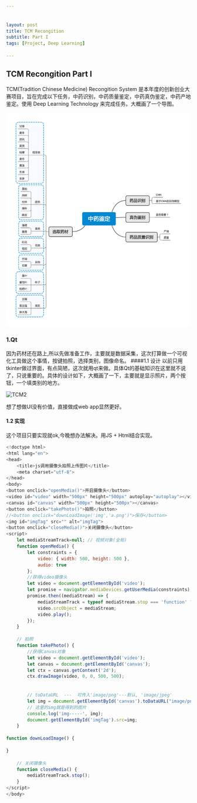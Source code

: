 ```yaml
---


layout: post
title: TCM Recongition
subtitle: Part I
tags: [Project, Deep Learning]

---
```


<head>
    <script src="https://cdn.mathjax.org/mathjax/latest/MathJax.js?config=TeX-AMS-MML_HTMLorMML" type="text/javascript"></script>
    <script type="text/x-mathjax-config">
        MathJax.Hub.Config({
            tex2jax: {
            skipTags: ['script', 'noscript', 'style', 'textarea', 'pre'],
            inlineMath: [['$','$']]
            }
        });
    </script>
</head>



## TCM Recongition Part I


TCM(Tradition Chinese Medicine) Recongition System 是本年度的创新创业大赛项目，旨在完成以下任务，中药识别，中药质量鉴定，中药真伪鉴定，中药产地鉴定。使用 Deep Learning Technology 来完成任务。大概画了一个导图。

![TCM1](/img/TCM1.png)


### 1.Qt
因为药材还在路上,所以先做准备工作，主要就是数据采集，这次打算做一个可视化工具做这个事情，按键拍照，选择类别，图像命名。
####1.1 设计
以前只用tkinter做过界面，有点简陋，这次就用qt来做。具体Qt的基础知识在这里就不说了，只说重要的。具体的设计如下，大概画了一下，主要就是显示照片，两个按钮，一个填类别的地方。

![TCM2](/img/TCM2.png)

想了想做UI没有价值，直接做成web app显然更好。

#### 1.2 实现

这个项目只要实现就ok,今晚想办法解决。用JS + Html结合实现。

```javascript
<!doctype html>
<html lang="en">
<head>
    <title>js调用摄像头拍照上传图片</title>
    <meta charset="utf-8">
</head>
<body>
<button onclick="openMedia()">开启摄像头</button>
<video id="video" width="500px" height="500px" autoplay="autoplay"></video>
<canvas id="canvas" width="500px" height="500px"></canvas>
<button onclick="takePhoto()">拍照</button>
//<button onclick="downLoadImage('img','a.png')">保存</button>
<img id="imgTag" src="" alt="imgTag">
<button onclick="closeMedia()">关闭摄像头</button>
<script>
    let mediaStreamTrack=null; // 视频对象(全局)
    function openMedia() {
        let constraints = {
            video: { width: 500, height: 500 },
            audio: true
        };
        //获得video摄像头
        let video = document.getElementById('video');
        let promise = navigator.mediaDevices.getUserMedia(constraints);
        promise.then((mediaStream) => {
            mediaStreamTrack = typeof mediaStream.stop === 'function' ? mediaStream : mediaStream.getTracks()[1];
            video.srcObject = mediaStream;
            video.play();
        });
    }

    // 拍照
    function takePhoto() {
        //获得Canvas对象
        let video = document.getElementById('video');
        let canvas = document.getElementById('canvas');
        let ctx = canvas.getContext('2d');
        ctx.drawImage(video, 0, 0, 500, 500);


        // toDataURL  ---  可传入'image/png'---默认, 'image/jpeg'
        let img = document.getElementById('canvas').toDataURL("image/png");
        // 这里的img就是得到的图片
        console.log('img-----', img);
        document.getElementById('imgTag').src=img;
    }

function downLoadImage() {

}

    // 关闭摄像头
    function closeMedia() {
        mediaStreamTrack.stop();
    }
</script>
</body>
```
